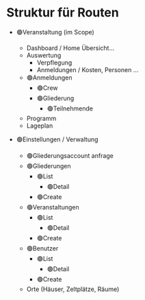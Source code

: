# Struktur für Routen

- 🟢Veranstaltung (im Scope)
  - Dashboard / Home Übersicht...
  - Auswertung
    - Verpflegung
    - Anmeldungen / Kosten, Personen ...
  - 🟢Anmeldungen
    - 🟢Crew
    - 🟢Gliederung
      - 🟢Teilnehmende
  - Programm
  - Lageplan

- 🟢Einstellungen / Verwaltung
  - 🟢Gliederungsaccount anfrage
  - 🟢Gliederungen
    - 🟢List
      - 🟢Detail
    - 🟢Create
  - 🟢Veranstaltungen
    - 🟢List
      - 🟢Detail
    - 🟢Create
  - 🟢Benutzer
    - 🟢List
      - 🟢Detail
    - 🟢Create
  - Orte (Häuser, Zeltplätze, Räume)
